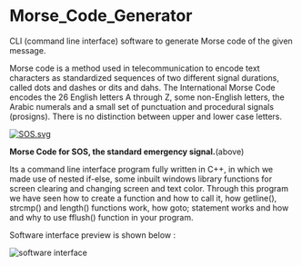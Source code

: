 # Morse_Code_Generator

CLI (command line interface) software to generate Morse code of the given message. 


Morse code is a method used in telecommunication to encode text characters as standardized sequences of two different signal durations, called dots and dashes or dits and dahs. The International Morse Code encodes the 26 English letters A through Z, some non-English letters, the Arabic numerals and a small set of punctuation and procedural signals (prosigns). There is no distinction between upper and lower case letters.


<p><a href="https://commons.wikimedia.org/wiki/File:SOS.svg#/media/File:SOS.svg"><img src="https://upload.wikimedia.org/wikipedia/commons/thumb/5/5f/SOS.svg/1200px-SOS.svg.png" alt="SOS.svg"></a><br>
  
<b>Morse Code for SOS, the standard emergency signal.</b>(above)


Its a command line interface program fully written in C++, in which we made use of nested if-else, some inbuilt windows library functions for screen clearing and changing screen and text color. Through this program we have seen how to create a function and how to call it, how getline(), strcmp() and length() functions work, how goto; statement works and how and why to use fflush() function in your program.

Software interface preview is shown below : 

![software interface](../Morse_Code_Generator/preview/interface_preview)
